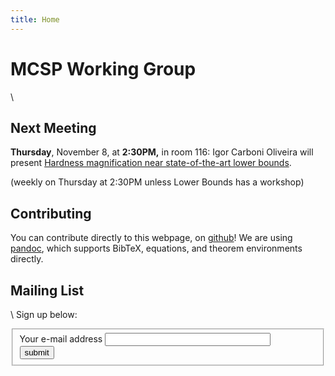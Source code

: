 ```yaml
---
title: Home
---
```


# MCSP Working Group
\ 

## Next Meeting

**Thursday**, November 8, at **2:30PM,** in room 116: Igor Carboni
Oliveira will present [Hardness magnification near state-of-the-art
lower bounds][OPS18].

(weekly on Thursday at 2:30PM unless Lower Bounds has a workshop)

## Contributing

You can contribute directly to this webpage, on
[github](https://github.com/mcarmosi/mcsp-work)! We are using
[pandoc](http://pandoc.org), which supports BibTeX, equations, and
theorem environments directly.

## Mailing List
\ 
Sign up below:

<form action="https://lists.simons.berkeley.edu/sympa" method="post">
  <fieldset>
    <label for="email">Your e-mail address</label>
    <input type="text" name="email" size="30"><br>
    <input type="hidden" name="list" value="mcsp-work">
    <input type="hidden" name="action" value="subrequest">
    <input type="hidden" name="via_subrequest" value="1">
    <input type="submit" name="action_subrequest" value="submit">
  </fieldset>
</form>


[CIKK16]: http://drops.dagstuhl.de/opus/volltexte/2016/5855/
[ABKvMR06]: https://epubs.siam.org/doi/10.1137/050628994
[MW17]: http://www.theoryofcomputing.org/articles/v013a004/
[HOS18]: http://drops.dagstuhl.de/opus/volltexte/2018/8883/
[AGvMMM18]: http://pages.cs.wisc.edu/~amorgan/publications/isomktp.html
[OPS18]: https://eccc.weizmann.ac.il/report/2018/158/
